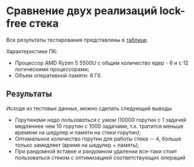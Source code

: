 # Сравнение двух реализаций lock-free стека

Все результаты тестирования представлены в [таблице](https://docs.google.com/spreadsheets/d/1vM2VX7_RzhkFGnl_R0tDx7UFg_vUejbcIK0tfLbvSbM/edit?usp=sharing).

Характеристики ПК:
- Процессор AMD Ryzen 5 5500U с общим количество ядер - 6 и с 12 логическими процессорами;
- Объем оперативной памяти: 8 Гб.

## Результаты

Исходя из тестовых данных, можно сделать следующий выводы

- _Горутинами надо пользоваться с умом_ (10000 горутин с 1 задачей медленнее чем 10 горутин с 1000
задачами, т.к. тратится меньше времени на шедулер и памяти на стеки горутин);
- Оптимальное количество горутин для работы стека -- 4, больше только замедляет (время на шедулер + память);
- При рандомной вставке и рандомном удалении все-таки стоит пользоваться стеком с оптимизацией
соответствующих операций

